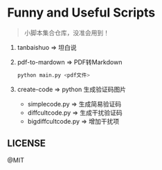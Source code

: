 # Funny and Useful Scripts

> 小脚本集合仓库，没准会用到！

1. tanbaishuo => 坦白说 

2. pdf-to-mardown   =>  PDF转Markdown

    ```python
    python main.py <pdf文件>

    ```
    
3. create-code  =>  python 生成验证码图片
	- simplecode.py  =>  生成简易验证码
	- diffcultcode.py	=> 	生成干扰验证码
    - bigdiffcultcode.py    =>  增加干扰项


## LICENSE

@MIT